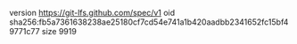 version https://git-lfs.github.com/spec/v1
oid sha256:fb5a7361638238ae25180cf7cd54e741a1b420aadbb2341652fc15bf49771c77
size 9919
